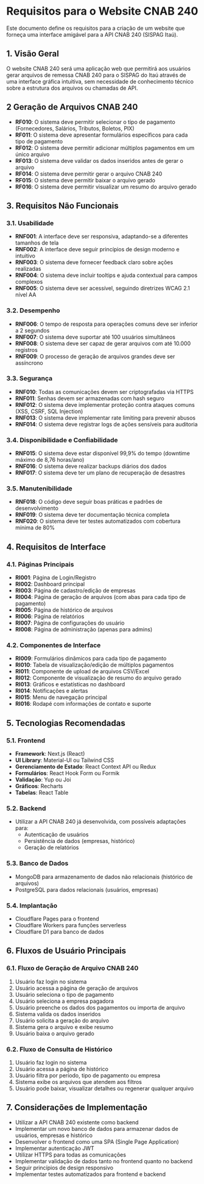 # Requisitos para o Website CNAB 240

Este documento define os requisitos para a criação de um website que forneça uma interface amigável para a API CNAB 240 (SISPAG Itaú).

## 1. Visão Geral

O website CNAB 240 será uma aplicação web que permitirá aos usuários gerar arquivos de remessa CNAB 240 para o SISPAG do Itaú através de uma interface gráfica intuitiva, sem necessidade de conhecimento técnico sobre a estrutura dos arquivos ou chamadas de API.


## 2 Geração de Arquivos CNAB 240

- **RF010**: O sistema deve permitir selecionar o tipo de pagamento (Fornecedores, Salários, Tributos, Boletos, PIX)
- **RF011**: O sistema deve apresentar formulários específicos para cada tipo de pagamento
- **RF012**: O sistema deve permitir adicionar múltiplos pagamentos em um único arquivo
- **RF013**: O sistema deve validar os dados inseridos antes de gerar o arquivo
- **RF014**: O sistema deve permitir gerar o arquivo CNAB 240
- **RF015**: O sistema deve permitir baixar o arquivo gerado
- **RF016**: O sistema deve permitir visualizar um resumo do arquivo gerado

## 3. Requisitos Não Funcionais

### 3.1. Usabilidade

- **RNF001**: A interface deve ser responsiva, adaptando-se a diferentes tamanhos de tela
- **RNF002**: A interface deve seguir princípios de design moderno e intuitivo
- **RNF003**: O sistema deve fornecer feedback claro sobre ações realizadas
- **RNF004**: O sistema deve incluir tooltips e ajuda contextual para campos complexos
- **RNF005**: O sistema deve ser acessível, seguindo diretrizes WCAG 2.1 nível AA

### 3.2. Desempenho

- **RNF006**: O tempo de resposta para operações comuns deve ser inferior a 2 segundos
- **RNF007**: O sistema deve suportar até 100 usuários simultâneos
- **RNF008**: O sistema deve ser capaz de gerar arquivos com até 10.000 registros
- **RNF009**: O processo de geração de arquivos grandes deve ser assíncrono

### 3.3. Segurança

- **RNF010**: Todas as comunicações devem ser criptografadas via HTTPS
- **RNF011**: Senhas devem ser armazenadas com hash seguro
- **RNF012**: O sistema deve implementar proteção contra ataques comuns (XSS, CSRF, SQL Injection)
- **RNF013**: O sistema deve implementar rate limiting para prevenir abusos
- **RNF014**: O sistema deve registrar logs de ações sensíveis para auditoria

### 3.4. Disponibilidade e Confiabilidade

- **RNF015**: O sistema deve estar disponível 99,9% do tempo (downtime máximo de 8,76 horas/ano)
- **RNF016**: O sistema deve realizar backups diários dos dados
- **RNF017**: O sistema deve ter um plano de recuperação de desastres

### 3.5. Manutenibilidade

- **RNF018**: O código deve seguir boas práticas e padrões de desenvolvimento
- **RNF019**: O sistema deve ter documentação técnica completa
- **RNF020**: O sistema deve ter testes automatizados com cobertura mínima de 80%

## 4. Requisitos de Interface

### 4.1. Páginas Principais

- **RI001**: Página de Login/Registro
- **RI002**: Dashboard principal
- **RI003**: Página de cadastro/edição de empresas
- **RI004**: Página de geração de arquivos (com abas para cada tipo de pagamento)
- **RI005**: Página de histórico de arquivos
- **RI006**: Página de relatórios
- **RI007**: Página de configurações do usuário
- **RI008**: Página de administração (apenas para admins)

### 4.2. Componentes de Interface

- **RI009**: Formulários dinâmicos para cada tipo de pagamento
- **RI010**: Tabela de visualização/edição de múltiplos pagamentos
- **RI011**: Componente de upload de arquivos CSV/Excel
- **RI012**: Componente de visualização de resumo do arquivo gerado
- **RI013**: Gráficos e estatísticas no dashboard
- **RI014**: Notificações e alertas
- **RI015**: Menu de navegação principal
- **RI016**: Rodapé com informações de contato e suporte

## 5. Tecnologias Recomendadas

### 5.1. Frontend

- **Framework**: Next.js (React)
- **UI Library**: Material-UI ou Tailwind CSS
- **Gerenciamento de Estado**: React Context API ou Redux
- **Formulários**: React Hook Form ou Formik
- **Validação**: Yup ou Joi
- **Gráficos**: Recharts
- **Tabelas**: React Table

### 5.2. Backend

- Utilizar a API CNAB 240 já desenvolvida, com possíveis adaptações para:
  - Autenticação de usuários
  - Persistência de dados (empresas, histórico)
  - Geração de relatórios

### 5.3. Banco de Dados

- MongoDB para armazenamento de dados não relacionais (histórico de arquivos)
- PostgreSQL para dados relacionais (usuários, empresas)

### 5.4. Implantação

- Cloudflare Pages para o frontend
- Cloudflare Workers para funções serverless
- Cloudflare D1 para banco de dados

## 6. Fluxos de Usuário Principais

### 6.1. Fluxo de Geração de Arquivo CNAB 240

1. Usuário faz login no sistema
2. Usuário acessa a página de geração de arquivos
3. Usuário seleciona o tipo de pagamento
4. Usuário seleciona a empresa pagadora
5. Usuário preenche os dados dos pagamentos ou importa de arquivo
6. Sistema valida os dados inseridos
7. Usuário solicita a geração do arquivo
8. Sistema gera o arquivo e exibe resumo
9. Usuário baixa o arquivo gerado

### 6.2. Fluxo de Consulta de Histórico

1. Usuário faz login no sistema
2. Usuário acessa a página de histórico
3. Usuário filtra por período, tipo de pagamento ou empresa
4. Sistema exibe os arquivos que atendem aos filtros
5. Usuário pode baixar, visualizar detalhes ou regenerar qualquer arquivo

## 7. Considerações de Implementação

- Utilizar a API CNAB 240 existente como backend
- Implementar um novo banco de dados para armazenar dados de usuários, empresas e histórico
- Desenvolver o frontend como uma SPA (Single Page Application)
- Implementar autenticação JWT
- Utilizar HTTPS para todas as comunicações
- Implementar validação de dados tanto no frontend quanto no backend
- Seguir princípios de design responsivo
- Implementar testes automatizados para frontend e backend
